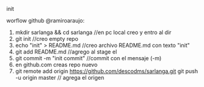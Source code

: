 init

worflow github @ramiroaraujo:

1.  mkdir sarlanga && cd sarlanga //en pc local creo y entro al dir
2.  git init //creo empty repo
3.  echo "init" > README.md //creo archivo README.md con texto "init"
4.  git add README.md //agrego al stage el
5.  git commit -m "init commit" //commit con el mensaje (-m)
6.  en github.com creas repo nuevo
7.  git remote add origin https://github.com/descodms/sarlanga.git git push -u origin master
    // agrega el origen
